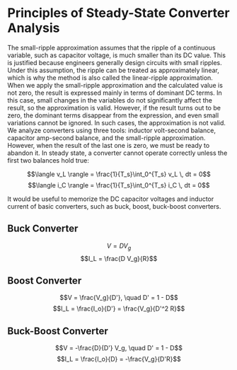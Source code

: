 # Principles of Steady-State Converter Analysis
 The small-ripple approximation assumes that the ripple of a continuous variable, such as capacitor voltage, is much smaller than its DC value. This 
is justified because engineers generally design circuits with small ripples. Under this assumption, the ripple can be treated as approximately linear,
which is why the method is also called the linear-ripple approximation.
 When we apply the small-ripple approximation and the calculated value is not zero, the result is expressed mainly in terms of dominant DC terms. 
In this case, small changes in the variables do not significantly affect the result, so the approximation is valid. However, if the result turns 
out to be zero, the dominant terms disappear from the expression, and even small variations cannot be ignored. In such cases, the approximation
is not valid.
 We analyze converters using three tools: inductor volt-second balance, capacitor amp-second balance, and the small-ripple approximation. However,
when the result of the last one is zero, we must be ready to abandon it. In steady state, a converter cannot operate correctly unless the first two balances hold true:

$$\langle v_L \rangle = \frac{1}{T_s}\int_0^{T_s} v_L \, dt = 0$$
$$\langle i_C \rangle = \frac{1}{T_s}\int_0^{T_s} i_C \, dt = 0$$

It would be useful to memorize the DC capacitor voltages and inductor current of basic converters, such as buck, boost, buck-boost converters.

## Buck Converter
$$V = D V_g$$
$$I_L = \frac{D V_g}{R}$$
## Boost Converter
$$V = \frac{V_g}{D'}, \quad D' = 1 - D$$
$$I_L = \frac{I_o}{D'} = \frac{V_g}{D'^2 R}$$
## Buck-Boost Converter
$$V = -\frac{D}{D'} V_g, \quad D' = 1 - D$$
$$I_L = \frac{I_o}{D} = -\frac{V_g}{D'R}$$
